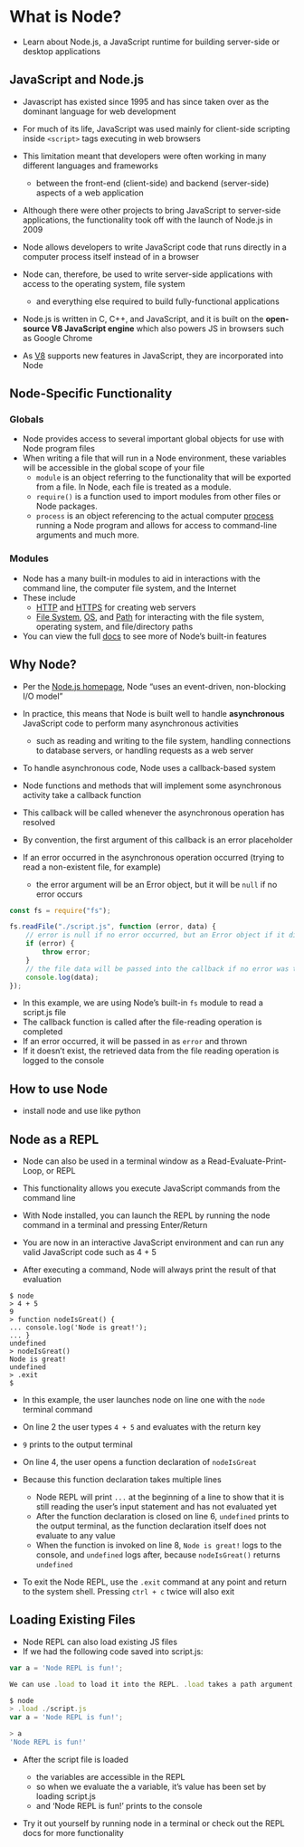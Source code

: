 # What is Node?

-   Learn about Node.js, a JavaScript runtime for building server-side or desktop applications

## JavaScript and Node.js

-   Javascript has existed since 1995 and has since taken over as the dominant language for web development
-   For much of its life, JavaScript was used mainly for client-side scripting inside `<script>` tags executing in web browsers
-   This limitation meant that developers were often working in many different languages and frameworks

    -   between the front-end (client-side) and backend (server-side) aspects of a web application

-   Although there were other projects to bring JavaScript to server-side applications, the functionality took off with the launch of Node.js in 2009
-   Node allows developers to write JavaScript code that runs directly in a computer process itself instead of in a browser
-   Node can, therefore, be used to write server-side applications with access to the operating system, file system

    -   and everything else required to build fully-functional applications

-   Node.js is written in C, C++, and JavaScript, and it is built on the **open-source V8 JavaScript engine** which also powers JS in browsers such as Google Chrome
-   As [V8](https://v8.dev/) supports new features in JavaScript, they are incorporated into Node

## Node-Specific Functionality

### Globals

-   Node provides access to several important global objects for use with Node program files
-   When writing a file that will run in a Node environment, these variables will be accessible in the global scope of your file
    -   `module` is an object referring to the functionality that will be exported from a file. In Node, each file is treated as a module.
    -   `require()` is a function used to import modules from other files or Node packages.
    -   `process` is an object referencing to the actual computer [process](<https://en.wikipedia.org/wiki/Process_(computing)>) running a Node program and allows for access to command-line arguments and much more.

### Modules

-   Node has a many built-in modules to aid in interactions with the command line, the computer file system, and the Internet
-   These include
    -   [HTTP](https://nodejs.org/dist/latest/docs/api/http.html) and [HTTPS](https://nodejs.org/dist/latest/docs/api/https.html) for creating web servers
    -   [File System](https://nodejs.org/dist/latest/docs/api/fs.html), [OS](https://nodejs.org/dist/latest/docs/api/os.html), and [Path](https://nodejs.org/dist/latest/docs/api/path.html) for interacting with the file system, operating system, and file/directory paths
-   You can view the full [docs](https://nodejs.org/dist/latest/docs/api/) to see more of Node’s built-in features

## Why Node?

-   Per the [Node.js homepage](https://nodejs.org/en/), Node “uses an event-driven, non-blocking I/O model”
-   In practice, this means that Node is built well to handle **asynchronous** JavaScript code to perform many asynchronous activities

    -   such as reading and writing to the file system, handling connections to database servers, or handling requests as a web server

-   To handle asynchronous code, Node uses a callback-based system
-   Node functions and methods that will implement some asynchronous activity take a callback function
-   This callback will be called whenever the asynchronous operation has resolved
-   By convention, the first argument of this callback is an error placeholder
-   If an error occurred in the asynchronous operation occurred (trying to read a non-existent file, for example)
    -   the error argument will be an Error object, but it will be `null` if no error occurs

```javascript
const fs = require("fs");

fs.readFile("./script.js", function (error, data) {
    // error is null if no error occurred, but an Error object if it did
    if (error) {
        throw error;
    }
    // the file data will be passed into the callback if no error was thrown
    console.log(data);
});
```

-   In this example, we are using Node’s built-in `fs` module to read a script.js file
-   The callback function is called after the file-reading operation is completed
-   If an error occurred, it will be passed in as `error` and thrown
-   If it doesn’t exist, the retrieved data from the file reading operation is logged to the console

## How to use Node

-   install node and use like python

## Node as a REPL

-   Node can also be used in a terminal window as a Read-Evaluate-Print-Loop, or REPL
-   This functionality allows you execute JavaScript commands from the command line

-   With Node installed, you can launch the REPL by running the node command in a terminal and pressing Enter/Return
-   You are now in an interactive JavaScript environment and can run any valid JavaScript code such as 4 + 5
-   After executing a command, Node will always print the result of that evaluation

```
$ node
> 4 + 5
9
> function nodeIsGreat() {
... console.log('Node is great!');
... }
undefined
> nodeIsGreat()
Node is great!
undefined
> .exit
$
```

-   In this example, the user launches node on line one with the `node` terminal command
-   On line 2 the user types `4 + 5` and evaluates with the return key
-   `9` prints to the output terminal

-   On line 4, the user opens a function declaration of `nodeIsGreat`
-   Because this function declaration takes multiple lines

    -   Node REPL will print `...` at the beginning of a line to show that it is still reading the user’s input statement and has not evaluated yet
    -   After the function declaration is closed on line 6, `undefined` prints to the output terminal, as the function declaration itself does not evaluate to any value
    -   When the function is invoked on line 8, `Node is great!` logs to the console, and `undefined` logs after, because `nodeIsGreat()` returns `undefined`

-   To exit the Node REPL, use the `.exit` command at any point and return to the system shell. Pressing `ctrl + c` twice will also exit

## Loading Existing Files

-   Node REPL can also load existing JS files
-   If we had the following code saved into script.js:

```javascript
var a = 'Node REPL is fun!';

We can use .load to load it into the REPL. .load takes a path argument, so to load script.js we would use .load ./script.js.

$ node
> .load ./script.js
var a = 'Node REPL is fun!';

> a
'Node REPL is fun!'
```

-   After the script file is loaded

    -   the variables are accessible in the REPL
    -   so when we evaluate the a variable, it’s value has been set by loading script.js
    -   and ‘Node REPL is fun!’ prints to the console

-   Try it out yourself by running node in a terminal or check out the REPL docs for more functionality
